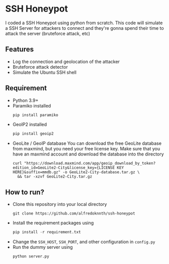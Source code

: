 # SSH Honeypot
I coded a SSH Honeypot using python from scratch. This code will simulate a SSH Server for attackers to connect and they're gonna spend their time to attack the server (bruteforce attack, etc)
## Features
- Log the connection and geolocation of the attacker
- Bruteforce attack detector
- Simulate the Ubuntu SSH shell
## Requirement
- Python 3.9+
- Paramiko installed
  ```python
  pip install paramiko
  ```
- GeoIP2 installed
  ```python
  pip install geoip2
  ```
- GeoLite / GeoIP database
  You can download the free GeoLite database from maxmind, but you need your free license key. Make sure that you have an maxmind account and download the database into the directory
  ```
  curl "https://download.maxmind.com/app/geoip_download_by_token?edition_id=GeoLite2-City&license_key={LICENSE KEY HERE}&suffix=mmdb.gz" -o GeoLite2-City-database.tar.gz \
    && tar -xzvf GeoLite2-City.tar.gz
  ```
## How to run?
- Clone this repository into your local directory
  ```
  git clone https://github.com/alfredoknnth/ssh-honeypot
  ```
- Install the requirement packages using
  ```python
  pip install -r requirement.txt
  ```
- Change the `SSH_HOST`, `SSH_PORT`, and other configuration in `config.py`
- Run the dummy server using
  ```python
  python server.py
  ```
